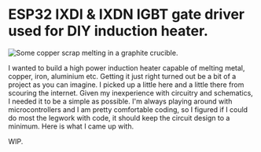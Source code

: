 # ESP32 IXDI & IXDN IGBT gate driver used for DIY induction heater.

![Some copper scrap melting in a graphite crucible.](https://github.com/metanurb21/esp32_igbt_driver/melting-copper.jpg)

I wanted to build a high power induction heater capable of melting metal, copper, iron, aluminium etc.
Getting it just right turned out be a bit of a project as you can imagine. I picked up a little here and a little there from scouring the internet. Given my inexperience with circuitry and schematics, I needed it to be a simple as possible. I'm always playing around with microcontrollers and I am pretty comfortable coding, so I figured if I could do most the legwork with code, it should keep the circuit design to a minimum. Here is what I came up with.

WIP.
